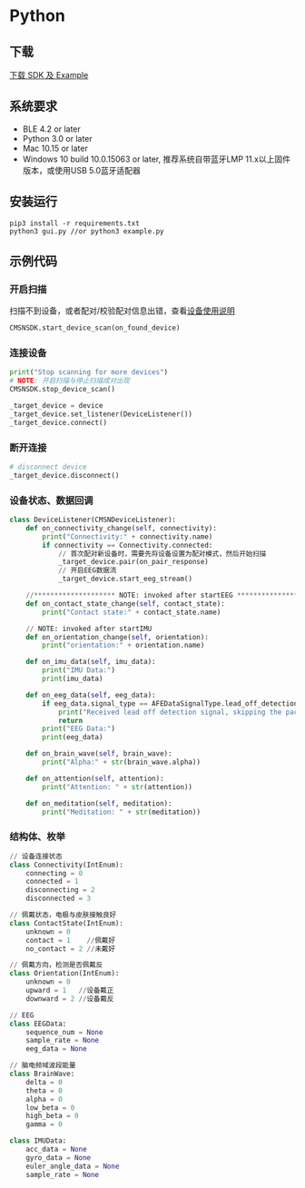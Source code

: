 # Python

## 下载

[下载 SDK 及 Example](https://oss.brainco.cn/universal/crimson-sdk-prebuild/python/1.3.0/python-example.zip)

## 系统要求

- BLE 4.2 or later
- Python 3.0 or later
- Mac 10.15 or later
- Windows 10 build 10.0.15063 or later, 推荐系统自带蓝⽛LMP 11.x以上固件版本，或使用USB 5.0蓝牙适配器

## 安装运行

```shell
pip3 install -r requirements.txt
python3 gui.py //or python3 example.py
```

## 示例代码

### 开启扫描

扫描不到设备，或者配对/校验配对信息出错，查看[设备使用说明](faq.html)

```python
CMSNSDK.start_device_scan(on_found_device)
```

### 连接设备

```python
print("Stop scanning for more devices")
# NOTE: 开启扫描与停止扫描成对出现
CMSNSDK.stop_device_scan()

_target_device = device
_target_device.set_listener(DeviceListener())
_target_device.connect()
```

### 断开连接

```python
# disconnect device
_target_device.disconnect()
```

### 设备状态、数据回调

```python
class DeviceListener(CMSNDeviceListener):
    def on_connectivity_change(self, connectivity):
        print("Connectivity:" + connectivity.name)
        if connectivity == Connectivity.connected:
            // 首次配对新设备时，需要先将设备设置为配对模式，然后开始扫描
            _target_device.pair(on_pair_response)
            // 开启EEG数据流
            _target_device.start_eeg_stream()

    //******************** NOTE: invoked after startEEG *******************
    def on_contact_state_change(self, contact_state):
        print("Contact state:" + contact_state.name)

    // NOTE: invoked after startIMU
    def on_orientation_change(self, orientation):
        print("orientation:" + orientation.name)

    def on_imu_data(self, imu_data):
        print("IMU Data:")
        print(imu_data)

    def on_eeg_data(self, eeg_data):
        if eeg_data.signal_type == AFEDataSignalType.lead_off_detection:
            print("Received lead off detection signal, skipping the packet.")
            return
        print("EEG Data:")
        print(eeg_data)

    def on_brain_wave(self, brain_wave):
        print("Alpha:" + str(brain_wave.alpha))

    def on_attention(self, attention):
        print("Attention: " + str(attention))

    def on_meditation(self, meditation):
        print("Meditation: " + str(meditation))
```

### 结构体、枚举

```python
// 设备连接状态
class Connectivity(IntEnum):
    connecting = 0
    connected = 1
    disconnecting = 2
    disconnected = 3

// 佩戴状态，电极与皮肤接触良好
class ContactState(IntEnum):
    unknown = 0
    contact = 1    //佩戴好
    no_contact = 2 //未戴好

// 佩戴方向，检测是否佩戴反
class Orientation(IntEnum):
    unknown = 0
    upward = 1   //设备戴正
    downward = 2 //设备戴反

// EEG
class EEGData:
    sequence_num = None
    sample_rate = None
    eeg_data = None

// 脑电频域波段能量
class BrainWave:
    delta = 0
    theta = 0
    alpha = 0
    low_beta = 0
    high_beta = 0
    gamma = 0

class IMUData:
    acc_data = None
    gyro_data = None
    euler_angle_data = None
    sample_rate = None
```
